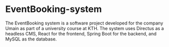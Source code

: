 # EventBooking-system
The EventBooking system is a software project developed for the company Umain as part of a university course at KTH. The system uses Directus as a headless CMS, React for the frontend, Spring Boot for the backend, and MySQL as the database.

